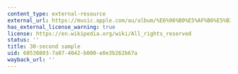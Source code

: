 ```yaml
---
content_type: external-resource
external_url: https://music.apple.com/au/album/%E6%96%B0%E5%AF%B6%E5%B3%B6%E5%BA%B7%E6%A8%82%E9%9A%8Aiii/160568091
has_external_license_warning: true
license: https://en.wikipedia.org/wiki/All_rights_reserved
status: ''
title: 30-second sample
uid: 60530803-7a07-4042-b000-e0e3b262b67a
wayback_url: ''
---
```

